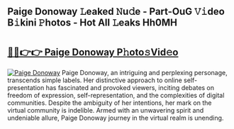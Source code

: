 ## Paige Donoway 𝙻eaked 𝙽u𝚍e - Part-OuG 𝚅𝚒deo B𝚒kini 𝙿hotos - Hot All 𝙻eaks Hh0MH

# <h2><a href="http://ld396p.urlbe.top/?page=Paige+Donoway">🔗🔗👉👉 Paige Donoway P𝚑oto𝚜Vid𝚎o</a></h2>

[![Paige Donoway](https://i.imgur.com/eBuTRDB.gif)](http://ld396p.urlbe.top/?page=Paige+Donoway)
Paige Donoway, an intriguing and perplexing personage, transcends simple labels. Her distinctive approach to online self-presentation has fascinated and provoked viewers, inciting debates on freedom of expression, self-representation, and the complexities of digital communities. Despite the ambiguity of her intentions, her mark on the virtual community is indelible. Armed with an unwavering spirit and undeniable allure, Paige Donoway journey in the virtual realm is unending.
